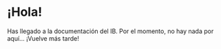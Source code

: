# ¡Hola!
Has llegado a la documentación del IB. Por el momento, no hay nada por aquí... ¡Vuelve más tarde!
